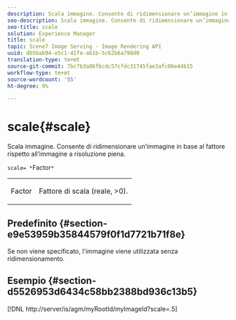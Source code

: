 ```yaml
---
description: Scala immagine. Consente di ridimensionare un’immagine in base al fattore rispetto all’immagine a risoluzione piena.
seo-description: Scala immagine. Consente di ridimensionare un’immagine in base al fattore rispetto all’immagine a risoluzione piena.
seo-title: scale
solution: Experience Manager
title: scale
topic: Scene7 Image Serving - Image Rendering API
uuid: db5bab94-e5c1-41fe-ab1b-5c62b6a798d0
translation-type: tm+mt
source-git-commit: 7bc7b3a86fbcdc57cfdc31745fae3afc06e44b15
workflow-type: tm+mt
source-wordcount: '55'
ht-degree: 9%

---
```



# scale{#scale}

Scala immagine. Consente di ridimensionare un’immagine in base al fattore rispetto all’immagine a risoluzione piena.

`scale= *`Factor`*`

<table id="simpletable_AC0974B79E064BA99C1F76461BDE808A"> 
 <tr class="strow"> 
  <td class="stentry"> <p><span class="codeph"> <span class="varname"> Factor</span></span> </p> </td> 
  <td class="stentry"> <p>Fattore di scala (reale, &gt;0). </p></td> 
 </tr> 
</table>

## Predefinito {#section-e9e53959b35844579f0f1d7721b71f8e}

Se non viene specificato, l&#39;immagine viene utilizzata senza ridimensionamento.

## Esempio {#section-d5526953d6434c58bb2388bd936c13b5}

[!DNL http://server/is/agm/myRootId/myImageId?scale=.5]
